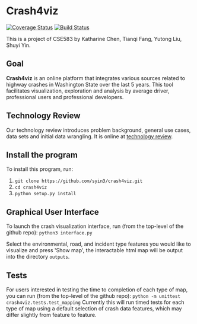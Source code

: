 # Crash4viz
[![Coverage Status](https://coveralls.io/repos/github/syin3/crash4viz/badge.svg?branch=master)](https://coveralls.io/github/syin3/crash4viz?branch=master)
[![Build Status](https://travis-ci.com/syin3/crash4viz.svg?branch=master)](https://travis-ci.com/syin3/crash4viz)

This is a project of CSE583 by Katharine Chen, Tianqi Fang, Yutong Liu, Shuyi Yin.

## Goal
**Crash4viz** is an online platform that integrates various sources related to highway crashes in Washington State over the last 5 years. This tool facilitates visualization, exploration and analysis by average driver, professional users and professional developers.

## Technology Review
Our technology review introduces problem background, general use cases, data sets and initial data wrangling. It is online at [technology review](
https://syin3.github.io/WA-Crash-Viz-and-Analysis/technology%20review/#/).

## Install the program
To install this program, run:
1. ```git clone https://github.com/syin3/crash4viz.git```
2. ```cd crash4viz```
3. ```python setup.py install ```

## Graphical User Interface
To launch the crash visualization interface, run (from the top-level of the github repo):
```python3 interface.py```

Select the environmental, road, and incident type features you would like to visualize and press 'Show map', the interactable html map will be output into the directory ```outputs```.

## Tests
For users interested in testing the time to completion of each type of map, you can run (from the top-level of the github repo):
```python -m unittest crash4viz.tests.test_mapping```
Currently this will run timed tests for each type of map using a default selection of crash data features, which may differ slightly from feature to feature.
